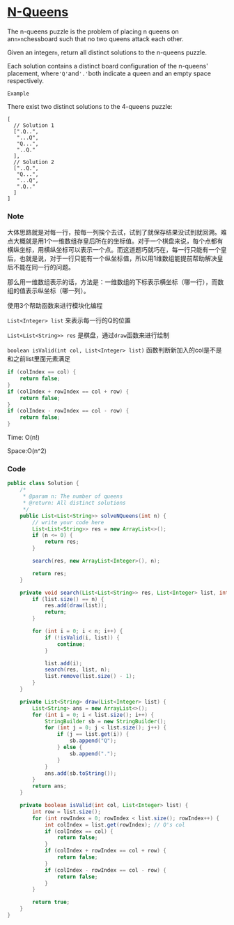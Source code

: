 # [N-Queens](https://www.lintcode.com/problem/n-queens/description?_from=ladder&&fromId=1)

The n-queens puzzle is the problem of placing n queens on an`n×n`chessboard such that no two queens attack each other.

Given an integer`n`, return all distinct solutions to the n-queens puzzle.

Each solution contains a distinct board configuration of the n-queens' placement, where`'Q'`and`'.'`both indicate a queen and an empty space respectively.

```
Example
```

There exist two distinct solutions to the 4-queens puzzle:

```
[
  // Solution 1
  [".Q..",
   "...Q",
   "Q...",
   "..Q."
  ],
  // Solution 2
  ["..Q.",
   "Q...",
   "...Q",
   ".Q.."
  ]
]
```

### Note

大体思路就是对每一行，按每一列挨个去试，试到了就保存结果没试到就回溯。难点大概就是用1个一维数组存皇后所在的坐标值。对于一个棋盘来说，每个点都有横纵坐标，用横纵坐标可以表示一个点。而这道题巧就巧在，每一行只能有一个皇后，也就是说，对于一行只能有一个纵坐标值，所以用1维数组能提前帮助解决皇后不能在同一行的问题。

那么用一维数组表示的话，方法是：一维数组的下标表示横坐标（哪一行），而数组的值表示纵坐标（哪一列）。

使用3个帮助函数来进行模块化编程

`List<Integer> list` 来表示每一行的Q的位置

`List<List<String>> res` 是棋盘，通过`draw`函数来进行绘制

`boolean isValid(int col, List<Integer> list)` 函数判断新加入的col是不是和之前list里面元素满足

```java
if (colIndex == col) {
    return false;
}
if (colIndex + rowIndex == col + row) {
    return false;
}
if (colIndex - rowIndex == col - row) {
    return false;
}
```

Time: O\(n!\)

Space:O\(n^2\)

### Code

```java
public class Solution {
    /*
     * @param n: The number of queens
     * @return: All distinct solutions
     */
    public List<List<String>> solveNQueens(int n) {
        // write your code here
        List<List<String>> res = new ArrayList<>();
        if (n <= 0) {
            return res;
        }

        search(res, new ArrayList<Integer>(), n);

        return res;
    }

    private void search(List<List<String>> res, List<Integer> list, int n) {
        if (list.size() == n) {
            res.add(draw(list));
            return;
        }

        for (int i = 0; i < n; i++) {
            if (!isValid(i, list)) {
                continue;
            }

            list.add(i);
            search(res, list, n);
            list.remove(list.size() - 1);
        }
    }

    private List<String> draw(List<Integer> list) {
        List<String> ans = new ArrayList<>();
        for (int i = 0; i < list.size(); i++) {
            StringBuilder sb = new StringBuilder();
            for (int j = 0; j < list.size(); j++) {
                if (j == list.get(i)) {
                    sb.append("Q");
                } else {
                    sb.append(".");
                }
            }
            ans.add(sb.toString());
        }
        return ans;
    }

    private boolean isValid(int col, List<Integer> list) {
        int row = list.size();
        for (int rowIndex = 0; rowIndex < list.size(); rowIndex++) {
            int colIndex = list.get(rowIndex); // Q's col
            if (colIndex == col) {
                return false;
            }
            if (colIndex + rowIndex == col + row) {
                return false;
            }
            if (colIndex - rowIndex == col - row) {
                return false;
            }            
        }

        return true;
    }
}
```



